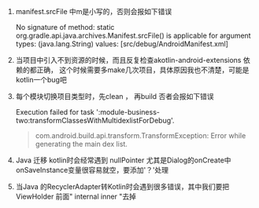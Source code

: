 



1. manifest.srcFile 中m是小写的，否则会报如下错误


    No signature of method: static org.gradle.api.java.archives.Manifest.srcFile() is applicable for argument types: (java.lang.String) values: [src/debug/AndroidManifest.xml]

2. 当项目中引入不到资源的时候，而且反复检查akotlin-android-extensions 依赖的都正确，
这个时候需要多make几次项目，具体原因我也不清楚，可能是kotlin一个bug吧

3. 每个模块切换项目类型时，先clean ， 再build 否者会报如下错误

    Execution failed for task ':module-business-two:transformClassesWithMultidexlistForDebug'.
    > com.android.build.api.transform.TransformException: Error while generating the main dex list.

4. Java 迁移 kotlin时会经常遇到 nullPointer 尤其是Dialog的onCreate中onSaveInstance变量很容易就空，要添加'？'处理

5. 当Java 的RecyclerAdapter转Kotlin时会遇到很多错误，其中我们要把ViewHolder 前面" internal inner "去掉